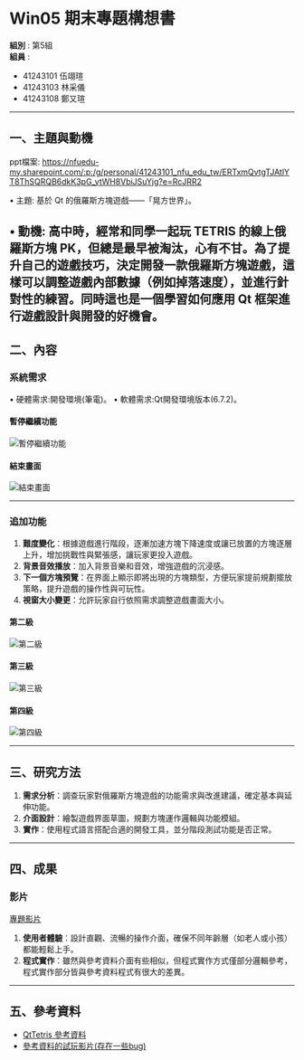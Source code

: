 # Win05 期末專題構想書

**組別** : 第5組  
**組員** :  
- 41243101 伍翊瑄  
- 41243103 林采儀  
- 41243108 鄭又瑄  

---

## 一、主題與動機

ppt檔案:
https://nfuedu-my.sharepoint.com/:p:/g/personal/41243101_nfu_edu_tw/ERTxmQvtgTJAtlYT8ThSQRQB6dkK3pG_ytWH8VbiJSuYjg?e=RcJRR2

• 主題: 基於 Qt 的俄羅斯方塊遊戲——「晃方世界」。​

• 動機: 高中時，經常和同學一起玩 TETRIS 的線上俄羅斯方塊 PK，但總是最早被淘汰，心有不甘。為了提升自己的遊戲技巧，決定開發一款俄羅斯方塊遊戲，這樣可以調整遊戲內部數據（例如掉落速度），並進行針對性的練習。同時這也是一個學習如何應用 Qt 框架進行遊戲設計與開發的好機會。
---

## 二、內容

### 系統需求

• 硬體需求:開發環境(筆電)。
• 軟體需求:Qt開發環境版本(6.7.2)。


#### 暫停繼續功能
![暫停繼續功能](https://github.com/user-attachments/assets/306f9e9b-29a3-48d3-8873-6b55ac0248a0)

#### 結束畫面
![結束畫面](https://github.com/user-attachments/assets/b37b8b60-08df-4066-aed2-d413654c5dd1)

---

### 追加功能

1. **難度變化**：根據遊戲進行階段，逐漸加速方塊下降速度或讓已放置的方塊逐層上升，增加挑戰性與緊張感，讓玩家更投入遊戲。
2. **背景音效播放**：加入背景音樂和音效，增強遊戲的沉浸感。
3. **下一個方塊預覽**：在界面上顯示即將出現的方塊類型，方便玩家提前規劃擺放策略，提升遊戲的操作性與可玩性。
4. **視窗大小變更**：允許玩家自行依照需求調整遊戲畫面大小。

#### 第二級
![第二級](https://github.com/user-attachments/assets/5ee6f870-94e9-451b-98eb-588a298f854d)

#### 第三級
![第三級](https://github.com/user-attachments/assets/eee86f0d-bf3f-4471-9b4f-adec1c569348)

#### 第四級
![第四級](https://github.com/user-attachments/assets/bd309f88-7c05-47b6-b4d2-11ec0da78af6)

---

## 三、研究方法

1. **需求分析**：調查玩家對俄羅斯方塊遊戲的功能需求與改進建議，確定基本與延伸功能。
2. **介面設計**：繪製遊戲界面草圖，規劃方塊運作邏輯與功能模組。
3. **實作**：使用程式語言搭配合適的開發工具，並分階段測試功能是否正常。

---

## 四、成果

### 影片

[專題影片](https://github.com/user-attachments/assets/12fcb185-fc93-456b-b223-98a7185d7bb3)

1. **使用者體驗**：設計直觀、流暢的操作介面，確保不同年齡層（如老人或小孩）都能輕鬆上手。
2. **程式實作**：雖然與參考資料介面有些相似，但程式實作方式僅部分邏輯參考，程式實作部分皆與參考資料程式有很大的差異。
---

## 五、參考資料

- [QtTetris 參考資料](https://github.com/tashaxing/QtTetris)
- [參考資料的試玩影片(存在一些bug)](https://github.com/user-attachments/assets/6d8c9369-c1b9-4377-80ae-f57b5db92372)
